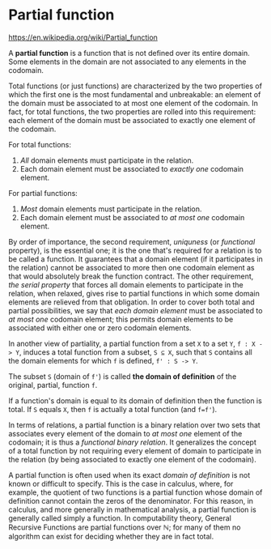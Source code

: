 # Partial function

https://en.wikipedia.org/wiki/Partial_function

A **partial function** is a function that is not defined over its entire domain. Some elements in the domain are not associated to any elements in the codomain.

Total functions (or just functions) are characterized by the two properties of which the first one is the most fundamental and unbreakable: an element of the domain must be associated to at most one element of the codomain. In fact, for total functions, the two properties are rolled into this requirement: each element of the domain must be associated to exactly one element of the codomain.

For total functions:
1. *All* domain elements must participate in the relation.
2. Each domain element must be associated to *exactly one* codomain element.

For partial functions:
1. *Most* domain elements must participate in the relation.
2. Each domain element must be associated to *at most one* codomain element.

By order of importance, the second requirement, *uniquness* (or *functional* property), is the essential one; it is the one that's required for a relation is to be called a function. It guarantees that a domain element (if it participates in the relation) cannot be associated to more then one codomain element as that would absolutely break the function contract. The other requirement, *the serial property* that forces all domain elements to participate in the relation, when relaxed, gives rise to partial functions in which some domain elements are relieved from that obligation. In order to cover both total and partial possibilities, we say that *each domain element* must be associated to *at most one* codomain element; this permits domain elements to be associated with either one or zero codomain elements.

In another view of partiality, a partial function from a set `X` to a set `Y`, `f : X -> Y`, induces a total function from a subset, `S ⊆ X`, such that `S` contains all the domain elements for which `f` is defined, `f' : S -> Y`.

The subset `S` (domain of `f'`) is called **the domain of definition** of the original, partial, function `f`.

If a function's domain is equal to its domain of definition then the function is total. If `S` equals `X`, then `f` is actually a total function (and `f=f'`).


In terms of relations, a partial function is a binary relation over two sets that associates every element of the domain to *at most one* element of the codomain; it is thus a *functional binary relation*. It generalizes the concept of a total function by not requiring every element of domain to participate in the relation (by being associated to exactly one element of the codomain).

A partial function is often used when its exact *domain of definition* is not known or difficult to specify. This is the case in calculus, where, for example, the quotient of two functions is a partial function whose domain of definition cannot contain the zeros of the denominator. For this reason, in calculus, and more generally in mathematical analysis, a partial function is generally called simply a function. In computability theory, General Recursive Functions are partial functions over ℕ; for many of them no algorithm can exist for deciding whether they are in fact total.
